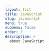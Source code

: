 ```yaml
---
layout: list
title: JavaScript
slug: javascript
menu: true
submenu: false
order: 3
description: >
  about JavaScript
---
```

